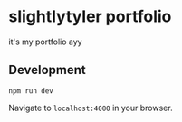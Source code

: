 # slightlytyler portfolio

it's my portfolio ayy

## Development

```
npm run dev
```

Navigate to `localhost:4000` in your browser.
